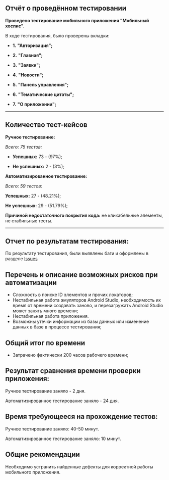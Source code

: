 ## **Отчёт о проведённом тестировании**

**Проведено тестирование мобильного приложения "Мобильный хоспис".**

В ходе тестирования, было проверены вкладки:

- **1.** **"Авторизация";**

- **2.** **"Главная";**

- **3.** **"Заявки";**

- **4.** **"Новости";**

- **5.** **"Панель управления";**

- **6.** **"Тематические цитаты";**

- **7.** **"О приложении";**

____________________________________________________
## Количество тест-кейсов
**Ручное тестирование:**

*Всего: 75 тестов:*

* **Успешных:** 73 - (97%);

* **Не успешных:** 2 - (3%);

**Автоматизированное тестирование:**

*Всего: 59 тестов:*

**Успешных:** 27 - (48.21%);

**Не успешных:** 29 - (51.79%);

**Причиной недостаточного покрытия кода:** не кликабельные элементы, не стабильные тесты.
____________________________________________________

## Отчет по результатам тестирования:

По результату тестирования, были выявлены баги и оформлены в разделе [Issues](https://github.com/maxnovnn/Diplom-QA/issues)

## Перечень и описание возможных рисков при автоматизации

- Сложность в поиске ID элементов и прочих локаторов;
- Нестабильная работа эмуляторов Android Studio, необходимость их время от времени создавать заново, и перезагружать Android Studio может занять много времени;
- Нестабильная работа приложения.
- Возможны утечки информации из базы данных или изменение данных в базе в процессе тестирования;

## Общий итог по времени

- Затрачено фактически 200 часов рабочего времени;

## Результат сравнения времени проверки приложения:

Ручное тестирование заняло - 2 дня.

Автоматизированное тестирование заняло - 24 дня.

## Время требующееся на прохождение тестов:

Ручное тестирование заняло: 40-50 минут.

Автоматизированное тестирование заняло: 10 минут.

## Общие рекомендации

Необходимо устранить найденные дефекты для корректной работы мобильного приложения.